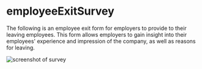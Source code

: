 # employeeExitSurvey
The following is an employee exit form for employers to provide to their leaving employees. This form allows employers to gain insight into their employees' experience and impression of the company, as well as reasons for leaving. 

![screenshot of survey](employeeExitSurvey/filename%20empexitsurvjpeg.jpeg)
